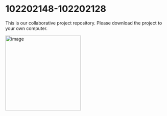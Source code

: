 # 102202148-102202128

This is our collaborative project repository. Please download the project to your own computer.

<img width="236" alt="image" src="https://github.com/user-attachments/assets/4bc16f49-6b04-4ce8-9e62-f7217d4d8ae3">


